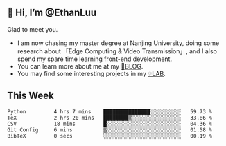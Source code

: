 ## 👋 Hi, I’m @EthanLuu

Glad to meet you.

- I am now chasing my master degree at Nanjing University, doing some research about 「Edge Computing & Video Transmission」, and I also spend my spare time learning front-end development.
- You can learn more about me at my [📝BLOG](https://blog.ethanloo.cn).
- You may find some interesting projects in my [💡LAB](https://lab.ethanloo.cn).

## This Week
<!--START_SECTION:waka-->

```text
Python         4 hrs 7 mins    ███████████████░░░░░░░░░░   59.73 %
TeX            2 hrs 20 mins   ████████▒░░░░░░░░░░░░░░░░   33.86 %
CSV            18 mins         █░░░░░░░░░░░░░░░░░░░░░░░░   04.36 %
Git Config     6 mins          ▒░░░░░░░░░░░░░░░░░░░░░░░░   01.58 %
BibTeX         0 secs          ░░░░░░░░░░░░░░░░░░░░░░░░░   00.19 %
```

<!--END_SECTION:waka-->
